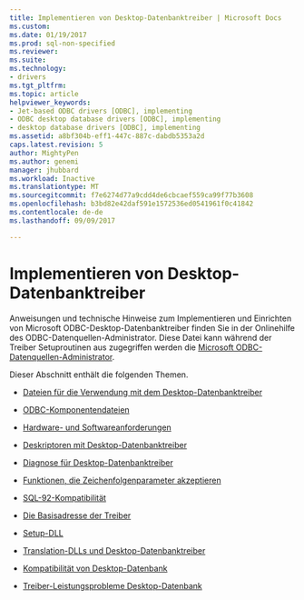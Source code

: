 ```yaml
---
title: Implementieren von Desktop-Datenbanktreiber | Microsoft Docs
ms.custom: 
ms.date: 01/19/2017
ms.prod: sql-non-specified
ms.reviewer: 
ms.suite: 
ms.technology:
- drivers
ms.tgt_pltfrm: 
ms.topic: article
helpviewer_keywords:
- Jet-based ODBC drivers [ODBC], implementing
- ODBC desktop database drivers [ODBC], implementing
- desktop database drivers [ODBC], implementing
ms.assetid: a8bf304b-eff1-447c-887c-dabdb5353a2d
caps.latest.revision: 5
author: MightyPen
ms.author: genemi
manager: jhubbard
ms.workload: Inactive
ms.translationtype: MT
ms.sourcegitcommit: f7e6274d77a9cdd4de6cbcaef559ca99f77b3608
ms.openlocfilehash: b3bd82e42daf591e1572536ed0541961f0c41842
ms.contentlocale: de-de
ms.lasthandoff: 09/09/2017

---
```

# <a name="implementing-desktop-database-drivers"></a>Implementieren von Desktop-Datenbanktreiber
Anweisungen und technische Hinweise zum Implementieren und Einrichten von Microsoft ODBC-Desktop-Datenbanktreiber finden Sie in der Onlinehilfe des ODBC-Datenquellen-Administrator. Diese Datei kann während der Treiber Setuproutinen aus zugegriffen werden die [Microsoft ODBC-Datenquellen-Administrator](../../odbc/admin/odbc-data-source-administrator.md).  
  
 Dieser Abschnitt enthält die folgenden Themen.  
  
-   [Dateien für die Verwendung mit dem Desktop-Datenbanktreiber](../../odbc/microsoft/files-to-use-with-the-desktop-database-drivers.md)  
  
-   [ODBC-Komponentendateien](../../odbc/microsoft/odbc-component-files.md)  
  
-   [Hardware- und Softwareanforderungen](../../odbc/microsoft/hardware-and-software-requirements-odbc.md)  
  
-   [Deskriptoren mit Desktop-Datenbanktreiber](../../odbc/microsoft/descriptors-and-desktop-database-drivers.md)  
  
-   [Diagnose für Desktop-Datenbanktreiber](../../odbc/microsoft/diagnostics-for-desktop-database-drivers.md)  
  
-   [Funktionen, die Zeichenfolgenparameter akzeptieren](../../odbc/microsoft/functions-accepting-string-parameters.md)  
  
-   [SQL-92-Kompatibilität](../../odbc/microsoft/sql-92-compliance.md)  
  
-   [Die Basisadresse der Treiber](../../odbc/microsoft/base-address-of-drivers.md)  
  
-   [Setup-DLL](../../odbc/microsoft/setup-dll.md)  
  
-   [Translation-DLLs und Desktop-Datenbanktreiber](../../odbc/microsoft/translation-dlls-and-desktop-database-drivers.md)  
  
-   [Kompatibilität von Desktop-Datenbank](../../odbc/microsoft/desktop-database-driver-compatibility.md)  
  
-   [Treiber-Leistungsprobleme Desktop-Datenbank](../../odbc/microsoft/desktop-database-driver-performance-issues.md)

